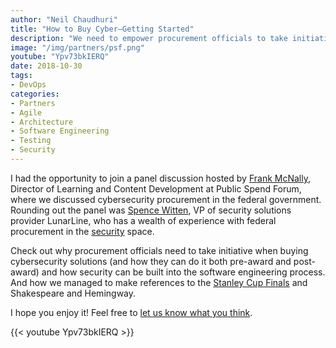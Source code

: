 ```yaml
---
author: "Neil Chaudhuri"
title: "How to Buy Cyber—Getting Started"
description: "We need to empower procurement officials to take initiative when buying cybersecurity solutions. This is how."
image: "/img/partners/psf.png"
youtube: "Ypv73bkIERQ"
date: 2018-10-30
tags:
- DevOps
categories: 
- Partners
- Agile
- Architecture
- Software Engineering
- Testing
- Security
---
```


I had the opportunity to join a panel discussion hosted by [Frank McNally](https://www.linkedin.com/in/frankmcnally-govcon-marketing/),
Director of Learning and Content Development at Public Spend Forum, where we discussed cybersecurity procurement in the federal government.
Rounding out the panel was [Spence Witten](https://www.linkedin.com/in/spence-aintfiredmeyet-witten), 
VP of security solutions provider LunarLine, who has a wealth of experience with federal procurement in the 
[security](/tags/security) space.

Check out why procurement officials need to take initiative when buying cybersecurity solutions (and how they can do it
both pre-award and post-award) and how security can be built into the software engineering process. And how we managed to 
make references to the [Stanley Cup Finals](https://en.wikipedia.org/wiki/2018_Stanley_Cup_Finals) and Shakespeare and Hemingway. 

I hope you enjoy it! Feel free to [let us know what you think](/contact).

{{< youtube Ypv73bkIERQ >}}

